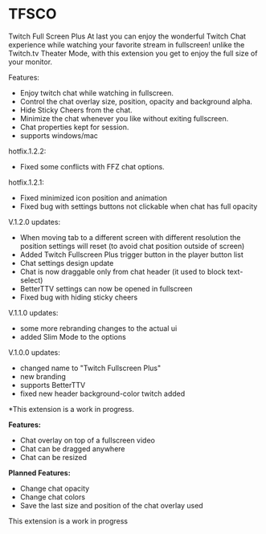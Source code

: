 # TFSCO
Twitch Full Screen Plus
At last you can enjoy the wonderful Twitch Chat experience while watching your favorite stream in fullscreen! unlike the Twitch.tv Theater Mode, with this extension you get to enjoy the full size of your monitor.

Features:

- Enjoy twitch chat while watching in fullscreen.
- Control the chat overlay size, position, opacity and background alpha.
- Hide Sticky Cheers from the chat.
- Minimize the chat whenever you like without exiting fullscreen.
- Chat properties kept for session.
- supports windows/mac

hotfix.1.2.2:

- Fixed some conflicts with FFZ chat options.

hotfix.1.2.1:

- Fixed minimized icon position and animation
- Fixed bug with settings buttons not clickable when chat has full opacity

V.1.2.0 updates:

- When moving tab to a different screen with different resolution the position settings will reset (to avoid chat position outside of screen)
- Added Twitch Fullscreen Plus trigger button in the player button list
- Chat settings design update
- Chat is now draggable only from chat header (it used to block text-select)
- BetterTTV settings can now be opened in fullscreen
- Fixed bug with hiding sticky cheers


V.1.1.0 updates:

- some more rebranding changes to the actual ui
- added Slim Mode to the options

V.1.0.0 updates:

- changed name to "Twitch Fullscreen Plus"
- new branding
- supports BetterTTV
- fixed new header background-color twitch added

*This extension is a work in progress.

<b>Features:</b>
<ul>
  <li>Chat overlay on top of a fullscreen video</li>
  <li>Chat can be dragged anywhere</li>
  <li>Chat can be resized</li>
</ul>

<b>Planned Features:</b>
<ul>
  <li>Change chat opacity</li>
  <li>Change chat colors</li>
  <li>Save the last size and position of the chat overlay used</li>
</ul>

This extension is a work in progress

